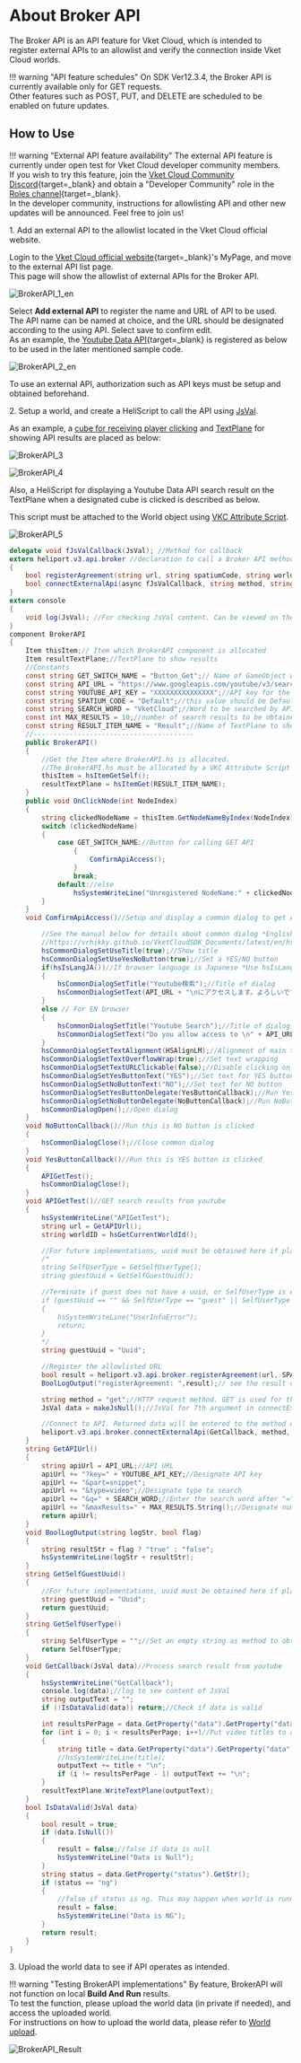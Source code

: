 # About Broker API

The Broker API is an API feature for Vket Cloud, which is intended to register external APIs to an allowlist and verify the connection inside Vket Cloud worlds.

!!! warning "API feature schedules"
    On SDK Ver12.3.4, the Broker API is currently available only for GET requests.<br>
    Other features such as POST, PUT, and DELETE are scheduled to be enabled on future updates.

## How to Use

!!! warning "External API feature availability"
    The external API feature is currently under open test for Vket Cloud developer community members.<br>
    If you wish to try this feature, join the [Vket Cloud Community Discord](https://discord.com/invite/vsFDNTKdNZ){target=_blank} and obtain a "Developer Community" role in the [Roles channel](https://discord.com/channels/900943744575103017/1178589689393975317){target=_blank}.<br>
    In the developer community, instructions for allowlisting API and other new updates will be announced. Feel free to join us!

1\. Add an external API to the allowlist located in the Vket Cloud official website.

Login to the [Vket Cloud official website](https://cloud.vket.com/){target=_blank}'s MyPage, and move to the external API list page.<br>
This page will show the allowlist of external APIs for the Broker API.

![BrokerAPI_1_en](img/BrokerAPI_1_en.jpg)

Select **Add external API** to register the name and URL of API to be used. <br>
The API name can be named at choice, and the URL should be designated according to the using API. Select save to confirm edit.<br>
As an example, the [Youtube Data API](https://developers.google.com/youtube/v3/getting-started?hl=ja){target=_blank} is registered as below to be used in the later mentioned sample code.

![BrokerAPI_2_en](img/BrokerAPI_2_en.jpg)

To use an external API, authorization such as API keys must be setup and obtained beforehand.

2\. Setup a world, and create a HeliScript to call the API using [JsVal](JsVal.md).

As an example, a [cube for receiving player clicking](../VKCComponents/VKCNodeCollider.md) and [TextPlane](../VKCComponents/VKCItemTextPlane.md) for showing API results are placed as below:

![BrokerAPI_3](img/BrokerAPI_3.jpg)

![BrokerAPI_4](img/BrokerAPI_4.jpg)

Also, a HeliScript for displaying a Youtube Data API search result on the TextPlane when a designated cube is clicked is described as below.

This script must be attached to the World object using [VKC Attribute Script](../VKCComponents/VKCAttributeScript.md).

![BrokerAPI_5](img/BrokerAPI_5.jpg)

```c#
delegate void fJsValCallback(JsVal); //Method for callback
extern heliport.v3.api.broker //declaration to call a Broker API method
{
    bool registerAgreement(string url, string spatiumCode, string worldCode, string guestUuid);
    bool connectExternalApi(async fJsValCallback, string method, string url, string spatiumCode, string worldCode, string guestUuid, JsVal data);
}
extern console
{
    void log(JsVal); //For checking JsVal content. Can be viewed on the browser console
}
component BrokerAPI
{
    Item thisItem;// Item which BrokerAPI component is allocated
    Item resultTextPlane;//TextPlane to show results 
    //Constants
    const string GET_SWITCH_NAME = "Button_Get";// Name of GameObject which will be clicked by the player in world
    const string API_URL = "https://www.googleapis.com/youtube/v3/search";//URL for API access and confirmation dialog
    const string YOUTUBE_API_KEY = "XXXXXXXXXXXXXXX";//API key for the youtube API
    const string SPATIUM_CODE = "Default";//this value should be Default unless explicitly changed by worldsettings
    const string SEARCH_WORD = "VketCloud";//Word to be searched by API
    const int MAX_RESULTS = 10;//number of search results to be obtained
    const string RESULT_ITEM_NAME = "Result";//Name of TextPlane to show the obtained search results. May cause text corruption if FontSize value is enlarged on Ver12.3
    //----------------------------------------
    public BrokerAPI()
    {
        //Get the Item where BrokerAPI.hs is allocated.
        //The BrokerAPI.hs must be allocated by a VKC Attribute Script component, which should be added to the Field where the button GameObject mentioned by GET_SWITCH_NAME exists
        thisItem = hsItemGetSelf();
        resultTextPlane = hsItemGet(RESULT_ITEM_NAME);
    }
    public void OnClickNode(int NodeIndex)
    {
        string clickedNodeName = thisItem.GetNodeNameByIndex(NodeIndex);//Get the Node name of the object clicked by player
        switch (clickedNodeName)
        {
            case GET_SWITCH_NAME://Button for calling GET API
                {
                    ComfirmApiAccess();
                }
                break;
            default://else
                hsSystemWriteLine("Unregistered NodeName:" + clickedNodeName);
        }
    }
    void ComfirmApiAccess()//Setup and display a common dialog to get API access permission from the player

        //See the manual below for details about common dialog *English version WIP        
        //https://vrhikky.github.io/VketCloudSDK_Documents/latest/en/hs/hs_system_function_commondialog.html#hscommondialogsettitle
        hsCommonDialogSetUseTitle(true);//Show title
        hsCommonDialogSetUseYesNoButton(true);//Set a YES/NO button
        if(hsIsLangJA())//If browser language is Japanese *Use hsIsLangEN() to explicitly implement texts in EN browser
        {
            hsCommonDialogSetTitle("Youtube検索");//Title of dialog
            hsCommonDialogSetText(API_URL + "\nにアクセスします。よろしいですか?");//Main text *meaning: Are you sure you want to access to API_URL?
        }
        else // For EN browser
        {
            hsCommonDialogSetTitle("Youtube Search");//Title of dialog
            hsCommonDialogSetText("Do you allow access to \n" + API_URL);//Main text
        }
        hsCommonDialogSetTextAlignment(HSAlignLM);//Alignment of main text. Aligned to right middle
        hsCommonDialogSetTextOverflowWrap(true);//Set text wrapping
        hsCommonDialogSetTextURLClickable(false);//Disable clicking on URL
        hsCommonDialogSetYesButtonText("YES");//Set text for YES button
        hsCommonDialogSetNoButtonText("NO");//Set text for NO button
        hsCommonDialogSetYesButtonDelegate(YesButtonCallback);//Run YesButtonCallback if YES button is clicked
        hsCommonDialogSetNoButtonDelegate(NoButtonCallback);//Run NoButtonCallback if NO button is clicked
        hsCommonDialogOpen();//Open dialog
    }
    void NoButtonCallback()//Run this is NO button is clicked
    {
        hsCommonDialogClose();//Close common dialog
    }
    void YesButtonCallback()//Run this is YES button is clicked
    {
        APIGetTest();
        hsCommonDialogClose();
    }
    void APIGetTest()//GET search results from youtube
    {
        hsSystemWriteLine("APIGetTest");
        string url = GetAPIUrl();
        string worldID = hsGetCurrentWorldId();

        //For future implementations, uuid must be obtained here if player is a guest. Constant value is used for now
        /*
        string SelfUserType = GetSelfUserType();
        string guestUuid = GetSelfGuestUuid();

        //Terminate if guest does not have a uuid, or SelfUserType is empty. This may happen when world is running on a local host.
        if (guestUuid == "" && SelfUserType == "guest" || SelfUserType == "")
        {
            hsSystemWriteLine("UserInfoError");
            return;
        }
        */
        string guestUuid = "Uuid";

        //Register the allowlisted URL
        bool result = heliport.v3.api.broker.registerAgreement(url, SPATIUM_CODE, worldID, guestUuid);
        BoolLogOutput("registerAgreement: ",result);// see the result of agreement procedure in log

        string method = "get";//HTTP request method. GET is used for this method.
        JsVal data = makeJsNull();//JsVal for 7th argument in connectExternalApi. Null value is allowed for GET

        //Connect to API. Returned data will be entered to the method designated in 1st argument
        heliport.v3.api.broker.connectExternalApi(GetCallback, method, url, SPATIUM_CODE, worldID, guestUuid, data);
    }
    string GetAPIUrl()
    {
        string apiUrl = API_URL;//API URL
        apiUrl += "?key=" + YOUTUBE_API_KEY;//Designate API key
        apiUrl += "&part=snippet";
        apiUrl += "&type=video";//Designate type to search
        apiUrl += "&q=" + SEARCH_WORD;//Enter the search word after "="
        apiUrl += "&maxResults=" + MAX_RESULTS.String();//Designate number of search results
        return apiUrl;
    }
    void BoolLogOutput(string logStr, bool flag)
    {
        string resultStr = flag ? "true" : "false";
        hsSystemWriteLine(logStr + resultStr);
    }
    string GetSelfGuestUuid()
    {
        //For future implementations, uuid must be obtained here if player is a guest. Constant value is used for now
        string guestUuid = "Uuid";
        return guestUuid;
    }
    string GetSelfUserType()
    {
        string SelfUserType = "";//Set an empty string as method to obtain UserType is not public 
        return SelfUserType;
    }
    void GetCallback(JsVal data)//Process search result from youtube
    {
        hsSystemWriteLine("GetCallback");
        console.log(data);//log to see content of JsVal
        string outputText = "";
        if (!IsDataValid(data)) return;//Check if data is valid

        int resultsPerPage = data.GetProperty("data").GetProperty("data").GetProperty("pageInfo").GetProperty("resultsPerPage").GetNum();//Get number of results
        for (int i = 0; i < resultsPerPage; i++)//Put video titles to outputText
        {
            string title = data.GetProperty("data").GetProperty("data").GetProperty("items").At(i).GetProperty("snippet").GetProperty("title").GetStr();
            //hsSystemWriteLine(title);
            outputText += title + "\n";
            if (i != resultsPerPage - 1) outputText += "\n";
        }
        resultTextPlane.WriteTextPlane(outputText);
    }
    bool IsDataValid(JsVal data)
    {
        bool result = true;
        if (data.IsNull())
        {
            result = false;//false if data is null
            hsSystemWriteLine("Data is Null");
        } 
        string status = data.GetProperty("status").GetStr();
        if (status == "ng")
        {
            //false if status is ng. This may happen when world is running on a local host
            result = false;
            hsSystemWriteLine("Data is NG");
        }
        return result;
    }
}
```

3\. Upload the world data to see if API operates as intended.

!!! warning "Testing BrokerAPI implementations"
    By feature, BrokerAPI will not function on local **Build And Run** results.<br>
    To test the function, please upload the world data (in private if needed), and access the uploaded world.<br>
    For instructions on how to upload the world data, please refer to [World upload](../FirstStep/WorldUpload.md).

![BrokerAPI_Result](img/BrokerAPI_Result.gif)

